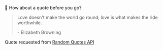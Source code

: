 📣 How about a quote before you go?

> Love doesn't make the world go round; love is what makes the ride worthwhile.
>
> <p>- Elizabeth Browning</p>

Quote requested from [Random Quotes API](https://github.com/lukePeavey/quotable)

